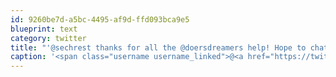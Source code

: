 ```yaml
---
id: 9260be7d-a5bc-4495-af9d-ffd093bca9e5
blueprint: text
category: twitter
title: "'@sechrest thanks for all the @doersdreamers help! Hope to chat again soon"
caption: '<span class="username username_linked">@<a href="https://twitter.com/sechrest" title="John Sechrest">sechrest</a></span> thanks for all the @doersdreamers help! Hope to chat again soon'
---
```

